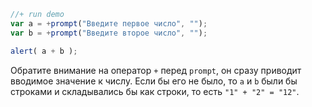 

```js
//+ run demo
var a = +prompt("Введите первое число", "");
var b = +prompt("Введите второе число", "");

alert( a + b );
```

Обратите внимание на оператор `+` перед `prompt`, он сразу приводит вводимое значение к числу. Если бы его не было, то `a` и `b` были бы строками и складывались бы как строки, то есть `"1" + "2" = "12"`.